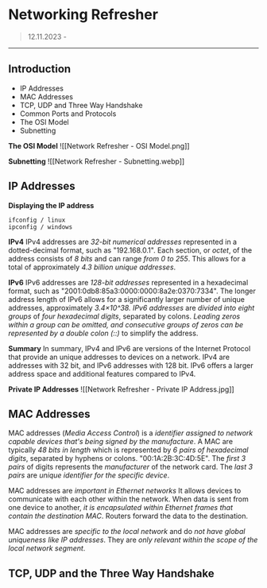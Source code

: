 # Networking Refresher
>12.11.2023 - 
---

## Introduction

- IP Addresses
- MAC Addresses
- TCP, UDP and Three Way Handshake
- Common Ports and Protocols 
- The OSI Model
- Subnetting

**The OSI Model**
![[Network Refresher - OSI Model.png]]

**Subnetting**
![[Network Refresher - Subnetting.webp]]

## IP Addresses

**Displaying the IP address**
```
ifconfig / linux
ipconfig / windows
```

**IPv4**
IPv4 addresses are *32-bit numerical addresses* represented in a dotted-decimal format, such as "192.168.0.1". Each section, or *octet*, of the address consists of *8 bits* and can range *from 0 to 255*. This allows for a total of approximately *4.3 billion unique addresses*.

**IPv6**
IPv6 addresses are *128-bit addresses* represented in a hexadecimal format, such as "2001:0db8:85a3:0000:0000:8a2e:0370:7334". The longer address length of IPv6 allows for a significantly larger number of unique addresses, approximately *3.4×10^38. IPv6 addresses* are *divided into eight groups* of *four hexadecimal digits*, separated by colons. *Leading zeros within a group can be omitted, and consecutive groups of zeros can be represented by a double colon (::)* to simplify the address.

**Summary**
In summary, IPv4 and IPv6 are versions of the Internet Protocol that provide an unique addresses to devices on a network. IPv4 are addresses with 32 bit, and IPv6 addresses with 128 bit. IPv6 offers a larger address space and additional features compared to IPv4.

**Private IP Addresses**
![[Network Refresher - Private IP Address.jpg]]

## MAC Addresses

MAC addresses (*Media Access Control*) is a *identifier assigned to network capable devices that's being signed by the manufacture*. A MAC are typically *48 bits in length* which is represented by *6 pairs of hexadecimal digits*, separated by hyphens or colons. "00:1A:2B:3C:4D:5E". The *first 3 pairs* of digits represents the *manufacturer* of the network card. The *last 3 pairs* are *unique identifier for the specific device*.

MAC addresses are *important in Ethernet networks* It allows devices to communicate with each other within the network. When data is sent from one device to another, *it is encapsulated within Ethernet frames that contain the destination MAC*. Routers forward the data to the destination.

MAC addresses are *specific to the local network* and do *not have global uniqueness like IP addresses*. They are *only relevant within the scope of the local network segment*.


## TCP, UDP and the Three Way Handshake
